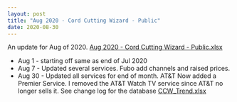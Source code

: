 ```yaml
---
layout: post
title: "Aug 2020 - Cord Cutting Wizard - Public"
date: 2020-08-30
---
```

<p>An update for Aug of 2020. <a href="/Aug 2020 - Cord Cutting Wizard - Public.xlsx">Aug 2020 - Cord Cutting Wizard - Public.xlsx</a>
  <p>
    <ul>
      <li>Aug 1 - starting off same as end of Jul 2020
      <li>Aug 7 - Updated several services. Fubo add channels and raised prices.
      <li>Aug 30 - Updated all services for end of month. AT&T Now added a Premier Service. I removed the AT&T Watch TV service since AT&T no longer sells it. See change log for the database <a href="/CCW_Trend.xlsx">CCW_Trend.xlsx</a>
